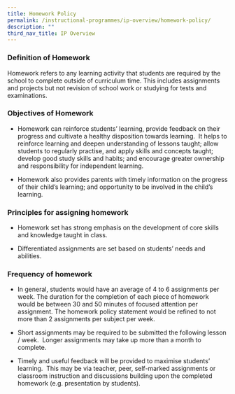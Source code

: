 ```yaml
---
title: Homework Policy
permalink: /instructional-programmes/ip-overview/homework-policy/
description: ""
third_nav_title: IP Overview
---
```

### Definition of Homework

Homework refers to any learning activity that students are required by the school to complete outside of curriculum time. This includes assignments and projects but not revision of school work or studying for tests and examinations.

  

### Objectives of Homework

*   Homework can reinforce students’ learning, provide feedback on their progress and cultivate a healthy disposition towards learning.  It helps to reinforce learning and deepen understanding of lessons taught; allow students to regularly practise, and apply skills and concepts taught; develop good study skills and habits; and encourage greater ownership and responsibility for independent learning.  
    
*   Homework also provides parents with timely information on the progress of their child’s learning; and opportunity to be involved in the child’s learning.  
    

  

### Principles for assigning homework

*   Homework set has strong emphasis on the development of core skills and knowledge taught in class.  
    
*   Differentiated assignments are set based on students’ needs and abilities.  
    

  

### Frequency of homework

*   In general, students would have an average of 4 to 6 assignments per week. The duration for the completion of each piece of homework would be between 30 and 50 minutes of focused attention per assignment. The homework policy statement would be refined to not more than 2 assignments per subject per week.  
    
*   Short assignments may be required to be submitted the following lesson / week.  Longer assignments may take up more than a month to complete.  
    
*   Timely and useful feedback will be provided to maximise students’ learning.  This may be via teacher, peer, self-marked assignments or classroom instruction and discussions building upon the completed homework (e.g. presentation by students).